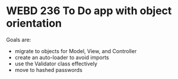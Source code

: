 # WEBD 236 To Do app with object orientation

Goals are:
  - migrate to objects for Model, View, and Controller
  - create an auto-loader to avoid imports
  - use the Validator class effectively
  - move to hashed passwords
